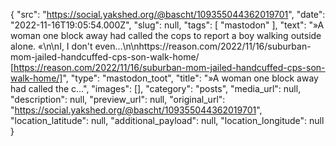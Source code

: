 {
  "src": "https://social.yakshed.org/@bascht/109355044362019701",
  "date": "2022-11-16T19:05:54.000Z",
  "slug": null,
  "tags": [
    "mastodon"
  ],
  "text": "»A woman one block away had called the cops to report a boy walking outside alone. «\n\nI, I don't even…\n\nhttps://reason.com/2022/11/16/suburban-mom-jailed-handcuffed-cps-son-walk-home/ [https://reason.com/2022/11/16/suburban-mom-jailed-handcuffed-cps-son-walk-home/]",
  "type": "mastodon_toot",
  "title": "»A woman one block away had called the c…",
  "images": [],
  "category": "posts",
  "media_url": null,
  "description": null,
  "preview_url": null,
  "original_url": "https://social.yakshed.org/@bascht/109355044362019701",
  "location_latitude": null,
  "additional_payload": null,
  "location_longitude": null
}